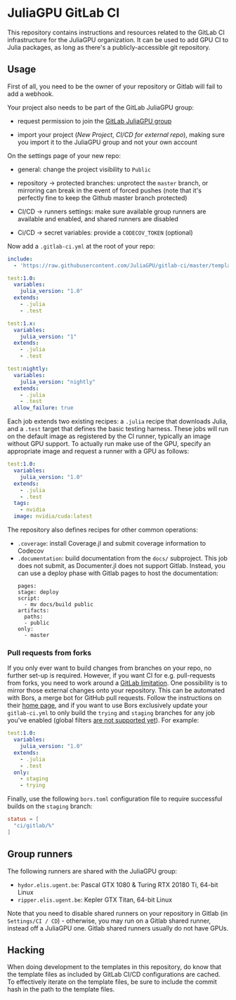 # JuliaGPU GitLab CI

This repository contains instructions and resources related to the GitLab CI
infrastructure for the JuliaGPU organization. It can be used to add GPU CI
to Julia packages, as long as there's a publicly-accessible git repository.



## Usage

First of all, you need to be the owner of your repository or Gitlab will fail
to add a webhook.

Your project also needs to be part of the GitLab JuliaGPU group:

* request permission to join the [GitLab JuliaGPU
  group](https://gitlab.com/JuliaGPU)

* import your project (*New Project*, *CI/CD for external repo*), making sure
  you import it to the JuliaGPU group and not your own account


On the settings page of your new repo:

* general: change the project visibility to `Public`

* repository -> protected branches: unprotect the `master` branch, or mirroring
  can break in the event of forced pushes (note that it's perfectly fine to keep
  the Github master branch protected)

* CI/CD -> runners settings: make sure available group runners are available and
  enabled, and shared runners are disabled

* Ci/CD -> secret variables: provide a `CODECOV_TOKEN` (optional)


Now add a `.gitlab-ci.yml` at the root of your repo:

```yaml
include:
  - 'https://raw.githubusercontent.com/JuliaGPU/gitlab-ci/master/templates/v7.yml'

test:1.0:
  variables:
    julia_version: "1.0"
  extends:
    - .julia
    - .test

test:1.x:
  variables:
    julia_version: "1"
  extends:
    - .julia
    - .test

test:nightly:
  variables:
    julia_version: "nightly"
  extends:
    - .julia
    - .test
  allow_failure: true
```

Each job extends two existing recipes: a `.julia` recipe that downloads Julia, and a `.test`
target that defines the basic testing harness. These jobs will run on the default image as
registered by the CI runner, typically an image without GPU support. To actually run make
use of the GPU, specify an appropriate image and request a runner with a GPU as follows:

```yaml
test:1.0:
  variables:
    julia_version: "1.0"
  extends:
    - .julia
    - .test
  tags:
    - nvidia
  image: nvidia/cuda:latest
```

The repository also defines recipes for other common operations:

- `.coverage`: install Coverage.jl and submit coverage information to Codecov
- `.documentation`: build documentation from the `docs/` subproject. This job
  does not submit, as Documenter.jl does not support Gitlab. Instead, you can
  use a deploy phase with Gitlab pages to host the documentation:
  ```
  pages:
  stage: deploy
  script:
    - mv docs/build public
  artifacts:
    paths:
    - public
  only:
    - master
  ```


### Pull requests from forks

If you only ever want to build changes from branches on your repo, no further
set-up is required. However, if you want CI for e.g. pull-requests from forks,
you need to work around a [GitLab
limitation](https://gitlab.com/gitlab-org/gitlab-ee/issues/5667). One
possibility is to mirror those external changes onto your repository. This can
be automated with Bors, a merge bot for GitHub pull requests. Follow the
instructions on their [home page](https://bors.tech/), and if you want to use
Bors exclusively update your `gitlab-ci.yml` to only build the `trying` and
`staging` branches for any job you've enabled (global filters [are not supported
yet](https://gitlab.com/gitlab-org/gitlab-ce/issues/49167)). For example:

```yaml
test:1.0:
  variables:
    julia_version: "1.0"
  extends:
    - .julia
    - .test
  only:
    - staging
    - trying
```

Finally, use the following `bors.toml` configuration file to require successful
builds on the `staging` branch:

```toml
status = [
  "ci/gitlab/%"
]
```



## Group runners

The following runners are shared with the JuliaGPU group:

* `hydor.elis.ugent.be`: Pascal GTX 1080 & Turing RTX 20180 Ti, 64-bit Linux
* `ripper.elis.ugent.be`: Kepler GTX Titan, 64-bit Linux

Note that you need to disable shared runners on your repository in Gitlab
(in `Settings/CI / CD`) - otherwise, you may run on a Gitlab shared runner,
instead off a JuliaGPU one.  Gitlab shared runners usually do not have GPUs.



## Hacking

When doing development to the templates in this repository, do know that the
template files as included by GitLab CI/CD configurations are cached. To
effectively iterate on the template files, be sure to include the commit hash in
the path to the template files.
